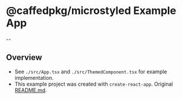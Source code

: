 # @caffedpkg/microstyled Example App
--

## Overview

- See `./src/App.tsx` and `./src/ThemedComponent.tsx` for example implementation.
- This example project was created with `create-react-app`. Original [README.md](./CRA-README.md).